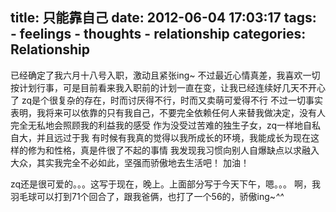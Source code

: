 title: 只能靠自己
date: 2012-06-04 17:03:17
tags: 
    - feelings
    - thoughts
    - relationship
categories: Relationship
---

已经确定了我六月十八号入职，激动且紧张ing~
不过最近心情真差，我喜欢一切按计划行事，可是目前看来我入职前的计划一直在变，让我已经连续好几天不开心了
zq是个很复杂的存在，时而讨厌得不行，时而又卖萌可爱得不行
不过一切事实表明，我将来可以依靠的只有我自己，不要完全依赖任何人来替我做决定，没有人完全无私地会照顾我的利益我的感受
作为没受过苦难的独生子女，zq一样地自私自大，并且远过于我
有时候有我真的觉得以我所成长的环境，我能成长为现在这样的修为和性格，真是件很了不起的事情
我发现我习惯向别人自爆缺点以求融入大众，其实我完全不必如此，坚强而骄傲地去生活吧！
加油！


zq还是很可爱的。。。这写于现在，晚上。上面部分写于今天下午，嗯。。。
啊，我羽毛球可以打到71个回合了，跟我爸俩，也打了一个56的，骄傲ing~*^^*

